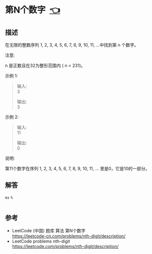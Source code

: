 # <a id="nthDigit"></a>第N个数字&nbsp;&nbsp;[:point_left:][readme.problemSet.algorithm.nthDigit] #

## 描述 ##

在无限的整数序列 1, 2, 3, 4, 5, 6, 7, 8, 9, 10, 11, ...中找到第 n 个数字。

注意:

n 是正数且在32为整形范围内 ( n < 231)。

示例 1:

> 输入:  
> 3
>
> 输出:  
> 3

示例 2:

> 输入:  
> 11
>
> 输出:  
> 0

说明:

第11个数字在序列 1, 2, 3, 4, 5, 6, 7, 8, 9, 10, 11, ... 里是0，它是10的一部分。

## 解答 ##



`ms` `%`

```javascript
```

## 参考 ##

* LeetCode (中国) 题库 算法 第N个数字  
  <https://leetcode-cn.com/problems/nth-digit/description/>
* LeetCode problems nth-digit  
  <https://leetcode.com/problems/nth-digit/description/>

<!-- 链接 开始 -->
[readme.problemSet.algorithm.nthDigit]: ../../README.md#problemSet.algorithm.nthDigit "README"
<!-- 链接 结束 -->